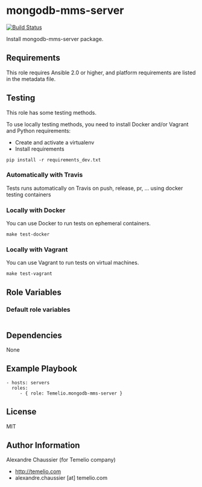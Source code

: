 # mongodb-mms-server

[![Build Status](https://travis-ci.org/Temelio/ansible-role-mongodb-mms-server.svg?branch=master)](https://travis-ci.org/Temelio/ansible-role-mongodb-mms-server)

Install mongodb-mms-server package.

## Requirements

This role requires Ansible 2.0 or higher,
and platform requirements are listed in the metadata file.

## Testing

This role has some testing methods.

To use locally testing methods, you need to install Docker and/or Vagrant and Python requirements:

* Create and activate a virtualenv
* Install requirements

```
pip install -r requirements_dev.txt
```

### Automatically with Travis

Tests runs automatically on Travis on push, release, pr, ... using docker testing containers

### Locally with Docker

You can use Docker to run tests on ephemeral containers.

```
make test-docker
```

### Locally with Vagrant

You can use Vagrant to run tests on virtual machines.

```
make test-vagrant
```

## Role Variables

### Default role variables

``` yaml
```

## Dependencies

None

## Example Playbook

    - hosts: servers
      roles:
         - { role: Temelio.mongodb-mms-server }

## License

MIT

## Author Information

Alexandre Chaussier (for Temelio company)
- http://temelio.com
- alexandre.chaussier [at] temelio.com

